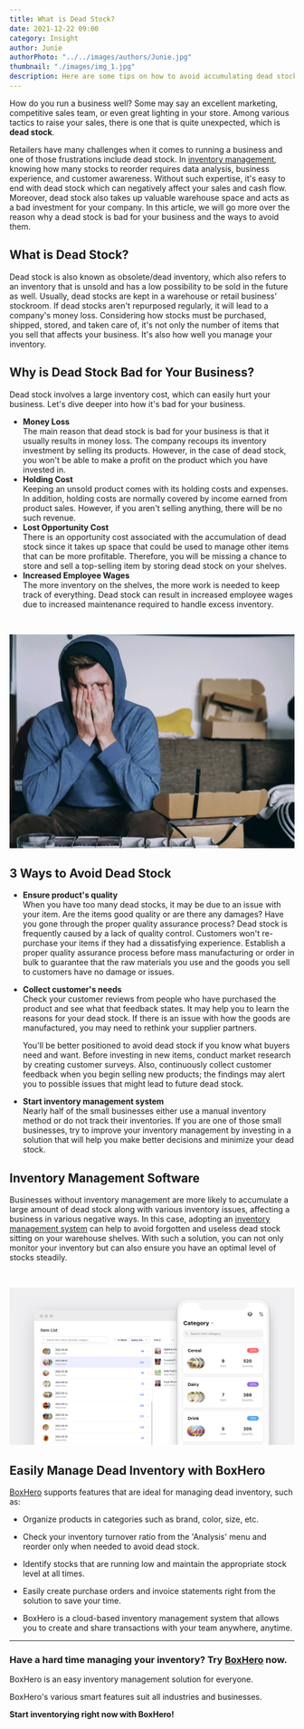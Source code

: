 ```yaml
---
title: What is Dead Stock?
date: 2021-12-22 09:00
category: Insight
author: Junie
authorPhoto: "../../images/authors/Junie.jpg"
thumbnail: "./images/img_1.jpg"
description: Here are some tips on how to avoid accumulating dead stock.
---
```


How do you run a business well? Some may say an excellent marketing, competitive sales team, or even great lighting in your store. Among various tactics to raise your sales, there is one that is quite unexpected, which is **dead stock**.

Retailers have many challenges when it comes to running a business and one of those frustrations include dead stock. In [inventory management](https://www.boxhero-app.com/en/blog/posts/what-is-inventory-management), knowing how many stocks to reorder requires data analysis, business experience, and customer awareness. Without such expertise, it's easy to end with dead stock which can negatively affect your sales and cash flow. Moreover, dead stock also takes up valuable warehouse space and acts as a bad investment for your company. In this article, we will go more over the reason why a dead stock is bad for your business and the ways to avoid them.

## What is Dead Stock?

Dead stock is also known as obsolete/dead inventory, which also refers to an inventory that is unsold and has a low possibility to be sold in the future as well. Usually, dead stocks are kept in a warehouse or retail business' stockroom. If dead stocks aren't repurposed regularly, it will lead to a company's money loss. Considering how stocks must be purchased, shipped, stored, and taken care of, it's not only the number of items that you sell that affects your business. It's also how well you manage your inventory.

## Why is Dead Stock Bad for Your Business?

Dead stock involves a large inventory cost, which can easily hurt your business. Let's dive deeper into how it's bad for your business.

- **Money Loss**<br/>
  The main reason that dead stock is bad for your business is that it usually results in money loss. The company recoups its inventory investment by selling its products. However, in the case of dead stock, you won't be able to make a profit on the product which you have invested in.
- **Holding Cost**<br/>
  Keeping an unsold product comes with its holding costs and expenses. In addition, holding costs are normally covered by income earned from product sales. However, if you aren't selling anything, there will be no such revenue.
- **Lost Opportunity Cost**<br/>
  There is an opportunity cost associated with the accumulation of dead stock since it takes up space that could be used to manage other items that can be more profitable. Therefore, you will be missing a chance to store and sell a top-selling item by storing dead stock on your shelves.
- **Increased Employee Wages**<br/>
  The more inventory on the shelves, the more work is needed to keep track of everything. Dead stock can result in increased employee wages due to increased maintenance required to handle excess inventory.

<br/>

![Dead stock is also known as obsolete inventory and dead inventory](images/img_2.jpg)

## 3 Ways to Avoid Dead Stock

- **Ensure product's quality**<br/>
  When you have too many dead stocks, it may be due to an issue with your item. Are the items good quality or are there any damages? Have you gone through the proper quality assurance process? Dead stock is frequently caused by a lack of quality control. Customers won't re-purchase your items if they had a dissatisfying experience. Establish a proper quality assurance process before mass manufacturing or order in bulk to guarantee that the raw materials you use and the goods you sell to customers have no damage or issues.
- **Collect customer's needs**<br/>
  Check your customer reviews from people who have purchased the product and see what that feedback states. It may help you to learn the reasons for your dead stock. If there is an issue with how the goods are manufactured, you may need to rethink your supplier partners.

  You'll be better positioned to avoid dead stock if you know what buyers need and want. Before investing in new items, conduct market research by creating customer surveys. Also, continuously collect customer feedback when you begin selling new products; the findings may alert you to possible issues that might lead to future dead stock.

- **Start inventory management system**<br/>
  Nearly half of the small businesses either use a manual inventory method or do not track their inventories. If you are one of those small businesses, try to improve your inventory management by investing in a solution that will help you make better decisions and minimize your dead stock.

## Inventory Management Software

Businesses without inventory management are more likely to accumulate a large amount of dead stock along with various inventory issues, affecting a business in various negative ways. In this case, adopting an [inventory management system](https://www.boxhero-app.com/en/) can help to avoid forgotten and useless dead stock sitting on your warehouse shelves. With such a solution, you can not only monitor your inventory but can also ensure you have an optimal level of stocks steadily.

<br/>

![Dead inventory software system](images/img_3.png)

## Easily Manage Dead Inventory with BoxHero

[BoxHero](https://www.boxhero-app.com/en/) supports features that are ideal for managing dead inventory, such as:

- Organize products in categories such as brand, color, size, etc.

- Check your inventory turnover ratio from the 'Analysis' menu and reorder only when needed to avoid dead stock.

- Identify stocks that are running low and maintain the appropriate stock level at all times.

- Easily create purchase orders and invoice statements right from the solution to save your time.

- BoxHero is a cloud-based inventory management system that allows you to create and share transactions with your team anywhere, anytime.

<hr/>

### Have a hard time managing your inventory? Try [BoxHero](https://www.boxhero-app.com/en/) now.

BoxHero is an easy inventory management solution for everyone.

BoxHero's various smart features suit all industries and businesses.

**Start inventorying right now with BoxHero!**
